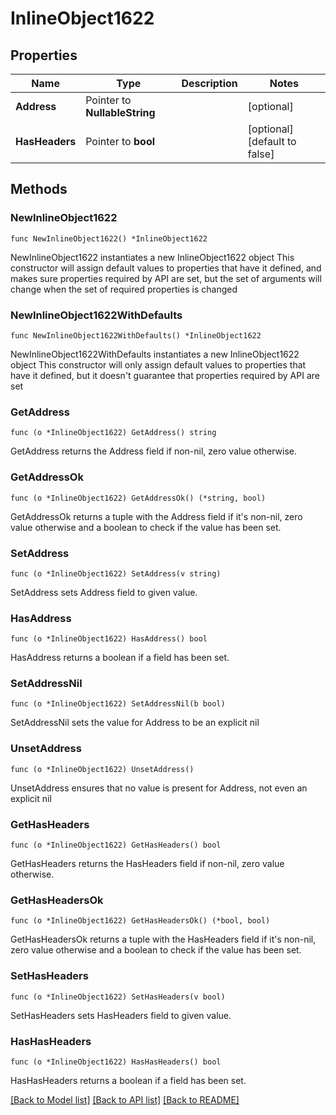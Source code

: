 # InlineObject1622

## Properties

Name | Type | Description | Notes
------------ | ------------- | ------------- | -------------
**Address** | Pointer to **NullableString** |  | [optional] 
**HasHeaders** | Pointer to **bool** |  | [optional] [default to false]

## Methods

### NewInlineObject1622

`func NewInlineObject1622() *InlineObject1622`

NewInlineObject1622 instantiates a new InlineObject1622 object
This constructor will assign default values to properties that have it defined,
and makes sure properties required by API are set, but the set of arguments
will change when the set of required properties is changed

### NewInlineObject1622WithDefaults

`func NewInlineObject1622WithDefaults() *InlineObject1622`

NewInlineObject1622WithDefaults instantiates a new InlineObject1622 object
This constructor will only assign default values to properties that have it defined,
but it doesn't guarantee that properties required by API are set

### GetAddress

`func (o *InlineObject1622) GetAddress() string`

GetAddress returns the Address field if non-nil, zero value otherwise.

### GetAddressOk

`func (o *InlineObject1622) GetAddressOk() (*string, bool)`

GetAddressOk returns a tuple with the Address field if it's non-nil, zero value otherwise
and a boolean to check if the value has been set.

### SetAddress

`func (o *InlineObject1622) SetAddress(v string)`

SetAddress sets Address field to given value.

### HasAddress

`func (o *InlineObject1622) HasAddress() bool`

HasAddress returns a boolean if a field has been set.

### SetAddressNil

`func (o *InlineObject1622) SetAddressNil(b bool)`

 SetAddressNil sets the value for Address to be an explicit nil

### UnsetAddress
`func (o *InlineObject1622) UnsetAddress()`

UnsetAddress ensures that no value is present for Address, not even an explicit nil
### GetHasHeaders

`func (o *InlineObject1622) GetHasHeaders() bool`

GetHasHeaders returns the HasHeaders field if non-nil, zero value otherwise.

### GetHasHeadersOk

`func (o *InlineObject1622) GetHasHeadersOk() (*bool, bool)`

GetHasHeadersOk returns a tuple with the HasHeaders field if it's non-nil, zero value otherwise
and a boolean to check if the value has been set.

### SetHasHeaders

`func (o *InlineObject1622) SetHasHeaders(v bool)`

SetHasHeaders sets HasHeaders field to given value.

### HasHasHeaders

`func (o *InlineObject1622) HasHasHeaders() bool`

HasHasHeaders returns a boolean if a field has been set.


[[Back to Model list]](../README.md#documentation-for-models) [[Back to API list]](../README.md#documentation-for-api-endpoints) [[Back to README]](../README.md)



